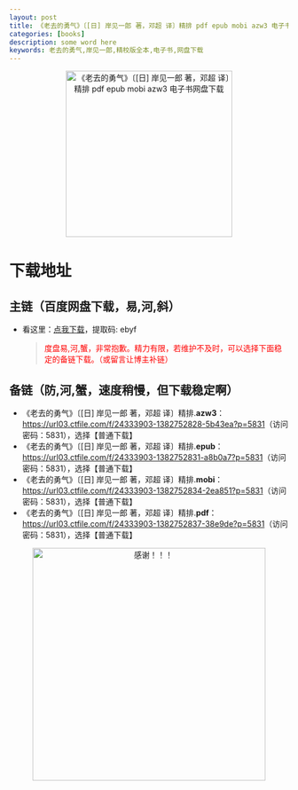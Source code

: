 ```yaml
---
layout: post
title: 《老去的勇气》〔[日] 岸见一郎 著，邓超 译〕精排 pdf epub mobi azw3 电子书网盘下载
categories: [books]
description: some word here
keywords: 老去的勇气,岸见一郎,精校版全本,电子书,网盘下载
---
```


<div align="center"><img src="https://qweree.cn/wp-content/uploads/2024/10/lao-qu-de-yong-qi-tuya.jpg" alt="《老去的勇气》〔[日] 岸见一郎 著，邓超 译〕精排 pdf epub mobi azw3 电子书网盘下载" width="300px" height="auto"></div>

# 下载地址

## 主链（百度网盘下载，易,河,斜）

- 看这里：[点我下载](https://pan.baidu.com/s/1iMXUbSbtZQZjDcqDmnWUyw?pwd=ebyf)，提取码: ebyf

  > <p style="color:red" >度盘易,河,蟹，非常抱歉。精力有限，若维护不及时，可以选择下面稳定的备链下载。（或留言让博主补链）</p>

## 备链（防,河,蟹，速度稍慢，但下载稳定啊）

- 《老去的勇气》〔[日] 岸见一郎 著，邓超 译〕精排.**azw3**：<https://url03.ctfile.com/f/24333903-1382752828-5b43ea?p=5831>（访问密码：5831），选择【普通下载】
- 《老去的勇气》〔[日] 岸见一郎 著，邓超 译〕精排.**epub**：<https://url03.ctfile.com/f/24333903-1382752831-a8b0a7?p=5831>（访问密码：5831），选择【普通下载】
- 《老去的勇气》〔[日] 岸见一郎 著，邓超 译〕精排.**mobi**：<https://url03.ctfile.com/f/24333903-1382752834-2ea851?p=5831>（访问密码：5831），选择【普通下载】
- 《老去的勇气》〔[日] 岸见一郎 著，邓超 译〕精排.**pdf**：<https://url03.ctfile.com/f/24333903-1382752837-38e9de?p=5831>（访问密码：5831），选择【普通下载】

<div align="center"><img src="https://pic.imgdb.cn/item/6707df6bd29ded1a8ce37031.gif" alt="感谢！！！" width="420px" height="auto"/></div>
